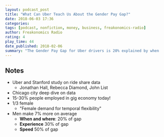 ```yaml
---
layout: podcast_post
title: "What Can Uber Teach Us About the Gender Pay Gap?"
date: 2018-06-03 17:36
categories:
tags: [podcast, nonfiction, money, business, freakonomics-radio]
author: Freakonomics Radio
rating: 4
play_time: 44
date_published: 2018-02-06
summary: "The Gender Pay Gap for Uber drivers is 20% explained by when and where drivers drive, 30% explained by experience, and 50% explained by driver speed."
---
```


## Notes

* Uber and Stanford study on ride share data
  * Jonathan Hall, Rebecca Diamond, John List
* Chicago city deep dive on data
* 15-30% people employed in gig economy today!
* 1/3 female
  * "Female demand for temporal flexibility"
* Men make 7% more on average
  * **When and where**: 20% of gap
  * **Experience** 30% of gap
  * **Speed** 50% of gap
